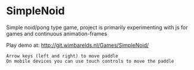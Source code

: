 # SimpleNoid
Simple noid/pong type game, project is primarily experimenting with js for games and continuous animation-frames

Play demo at: http://git.wimbarelds.nl/Games/SimpleNoid/

    Arrow keys (left and right) to move paddle
    On mobile devices you can use touch controls to move the paddle
